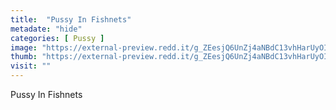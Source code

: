 ```yaml
---
title:  "Pussy In Fishnets"
metadate: "hide"
categories: [ Pussy ]
image: "https://external-preview.redd.it/g_ZEesjQ6UnZj4aNBdC13vhHarUyOIzpMhAezLtpXok.jpg?auto=webp&s=3b8ffb8127efca18d428a01b9d503f13f1ba0356"
thumb: "https://external-preview.redd.it/g_ZEesjQ6UnZj4aNBdC13vhHarUyOIzpMhAezLtpXok.jpg?width=640&crop=smart&auto=webp&s=a36913bcd22adcb5f3ea16d1aa204a2586c00d8c"
visit: ""
---
```

Pussy In Fishnets
